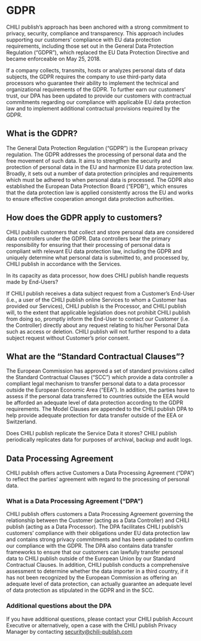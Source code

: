 # GDPR

CHILI publish’s approach has been anchored with a strong commitment to privacy, security, compliance and transparency. This approach includes supporting our customers’ compliance with EU data protection requirements, including those set out in the General Data Protection Regulation (“GDPR”), which replaced the EU Data Protection Directive and became enforceable on May 25, 2018.

If a company collects, transmits, hosts or analyzes personal data of data subjects, the GDPR requires the company to use third-party data processors who guarantee their ability to implement the technical and organizational requirements of the GDPR. To further earn our customers’ trust, our DPA has been updated to provide our customers with contractual commitments regarding our compliance with applicable EU data protection law and to implement additional contractual provisions required by the GDPR. 

## What is the GDPR?

The General Data Protection Regulation (“GDPR”) is the European privacy regulation. The GDPR addresses the processing of personal data and the free movement of such data. It aims to strengthen the security and protection of personal data in the EU and harmonize EU data protection law. Broadly, it sets out a number of data protection principles and requirements which must be adhered to when personal data is processed.
The GDPR also established the European Data Protection Board (“EPDB”), which ensures that the data protection law is applied consistently across the EU and works to ensure effective cooperation amongst data protection authorities.

## How does the GDPR apply to customers?

CHILI publish customers that collect and store personal data are considered data controllers under the GDPR. Data controllers bear the primary responsibility for ensuring that their processing of personal data is compliant with relevant EU data protection law, including the GDPR and uniquely determine what personal data is submitted to, and processed by, CHILI publish in accordance with the Services.

In its capacity as data processor, how does CHILI publish handle requests made by End-Users?

If CHILI publish receives a data subject request from a Customer’s End-User (i.e., a user of the CHILI publish online Services to whom a Customer has provided our Services), CHILI publish is the Processor, and CHILI publish will, to the extent that applicable legislation does not prohibit CHILI publish from doing so, promptly inform the End-User to contact our Customer (i.e. the Controller) directly about any request relating to his/her Personal Data such as access or deletion. CHILI publish will not further respond to a data subject request without Customer’s prior consent.

## What are the “Standard Contractual Clauses”?

The European Commission has approved a set of standard provisions called the Standard Contractual Clauses (“SCC”) which provide a data controller a compliant legal mechanism to transfer personal data to a data processor outside the European Economic Area (“EEA”). In addition, the parties have to assess if the personal data transferred to countries outside the EEA would be afforded an adequate level of data protection according to the GDPR requirements. The Model Clauses are appended to the CHILI publish DPA to help provide adequate protection for data transfer outside of the EEA or Switzerland.

Does CHILI publish replicate the Service Data it stores?
CHILI publish periodically replicates data for purposes of archival, backup and audit logs. 

## Data Processing Agreement

CHILI publish offers active Customers a Data Processing Agreement (“DPA”) to reflect the parties’ agreement with regard to the processing of personal data. 

### What is a Data Processing Agreement (“DPA”)

CHILI publish offers customers a Data Processing Agreement governing the relationship between the Customer (acting as a Data Controller) and CHILI publish (acting as a Data Processor). The DPA facilitates CHILI publish’s customers’ compliance with their obligations under EU data protection law and contains strong privacy commitments and has been updated to confirm our compliance with the GDPR. The DPA also contains data transfer frameworks to ensure that our customers can lawfully transfer personal data to CHILI publish outside of the European Union by our Standard Contractual Clauses. In addition, CHILI publish conducts a comprehensive assessment to determine whether the data importer in a third country, if it has not been recognized by the European Commission as offering an adequate level of data protection, can actually guarantee an adequate level of data protection as stipulated in the GDPR and in the SCC.

### Additional questions about the DPA

If you have additional questions, please contact your CHILI publish Account Executive or alternatively, open a case with the CHILI publish Privacy Manager by contacting [security@chili-publish.com](mailto:security@chili-publish.com)
 

